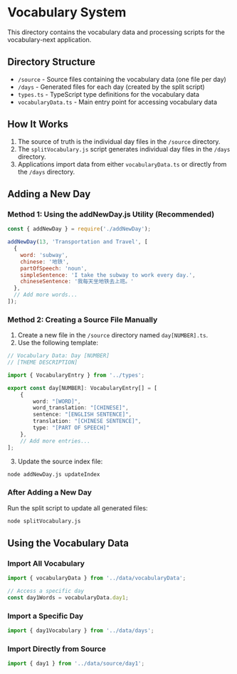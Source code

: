 # Vocabulary System

This directory contains the vocabulary data and processing scripts for the vocabulary-next application.

## Directory Structure

- `/source` - Source files containing the vocabulary data (one file per day)
- `/days` - Generated files for each day (created by the split script)
- `types.ts` - TypeScript type definitions for the vocabulary data
- `vocabularyData.ts` - Main entry point for accessing vocabulary data

## How It Works

1. The source of truth is the individual day files in the `/source` directory.
2. The `splitVocabulary.js` script generates individual day files in the `/days` directory.
3. Applications import data from either `vocabularyData.ts` or directly from the `/days` directory.

## Adding a New Day

### Method 1: Using the addNewDay.js Utility (Recommended)

```javascript
const { addNewDay } = require('./addNewDay');

addNewDay(13, 'Transportation and Travel', [
  {
    word: 'subway',
    chinese: '地铁',
    partOfSpeech: 'noun',
    simpleSentence: 'I take the subway to work every day.',
    chineseSentence: '我每天坐地铁去上班。'
  },
  // Add more words...
]);
```

### Method 2: Creating a Source File Manually

1. Create a new file in the `/source` directory named `day[NUMBER].ts`.
2. Use the following template:

```typescript
// Vocabulary Data: Day [NUMBER]
// [THEME DESCRIPTION]

import { VocabularyEntry } from '../types';

export const day[NUMBER]: VocabularyEntry[] = [
    {
        word: "[WORD]",
        word_translation: "[CHINESE]",
        sentence: "[ENGLISH SENTENCE]",
        translation: "[CHINESE SENTENCE]",
        type: "[PART OF SPEECH]"
    },
    // Add more entries...
];
```

3. Update the source index file:

```bash
node addNewDay.js updateIndex
```

### After Adding a New Day

Run the split script to update all generated files:

```bash
node splitVocabulary.js
```

## Using the Vocabulary Data

### Import All Vocabulary

```typescript
import { vocabularyData } from '../data/vocabularyData';

// Access a specific day
const day1Words = vocabularyData.day1;
```

### Import a Specific Day

```typescript
import { day1Vocabulary } from '../data/days';
```

### Import Directly from Source

```typescript 
import { day1 } from '../data/source/day1';
``` 